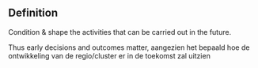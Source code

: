 ## Definition
Condition & shape the activities that can be carried out in the future.

Thus early decisions and outcomes matter, aangezien het bepaald hoe de ontwikkeling van de regio/cluster er in de toekomst zal uitzien